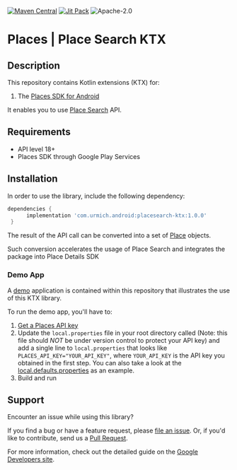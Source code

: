 [![Maven Central](https://maven-badges.herokuapp.com/maven-central/com.urmich.android/placesearch-ktx/badge.svg)](https://search.maven.org/artifact/com.urmich.android/placesearch-ktx)
[![Jit Pack](https://jitpack.io/v/urmichm/places-placesearch-ktx.svg)](https://jitpack.io/#urmichm/places-placesearch-ktx)
![Apache-2.0](https://img.shields.io/badge/license-Apache-blue)


Places | Place Search KTX
==================

## Description 
This repository contains Kotlin extensions (KTX) for:
1. The [Places SDK for Android][places-sdk]

It enables you to use [Place Search][place-search] API.

## Requirements
* API level 18+
* Places SDK through Google Play Services

## Installation

In order to use the library, include the following dependency:
```gradle
dependencies {
      implementation 'com.urmich.android:placesearch-ktx:1.0.0'
 }
```

The result of the API call can be converted into a set of [Place][place] objects.

Such conversion accelerates the usage of Place Search and integrates the package into Place Details SDK

### Demo App
A [demo](app) application is contained within this repository that illustrates the use of this KTX library.

To run the demo app, you'll have to:

1. [Get a Places API key][api-key]
2. Update the `local.properties` file in your root directory called (Note: this file should *NOT* be
under version control to protect your API key) and add a single line to `local.properties` that
looks like `PLACES_API_KEY="YOUR_API_KEY"`, where `YOUR_API_KEY` is the API key you obtained in
the first step. You can also take a look at the [local.defaults.properties](local.defaults.properties)
as an example.
3. Build and run

## Support

Encounter an issue while using this library?

If you find a bug or have a feature request, please [file an issue][file-an-issue].
Or, if you'd like to contribute, send us a [Pull Request][pull-request].

For more information, check out the detailed guide on the
[Google Developers site][places-sdk].



[file-an-issue]: https://github.com/urmichm/places-placesearch-ktx/issues/new
[pull-request]: https://github.com/urmichm/places-placesearch-ktx/compare

[api-key]: https://developers.google.com/places/android-sdk/get-api-key
[place]: https://developers.google.com/maps/documentation/places/android-sdk/reference/com/google/android/libraries/places/api/model/Place
[places-sdk]: https://developers.google.com/maps/documentation/places/android-sdk/overview
[place-search]: https://developers.google.com/maps/documentation/places/web-service/search
